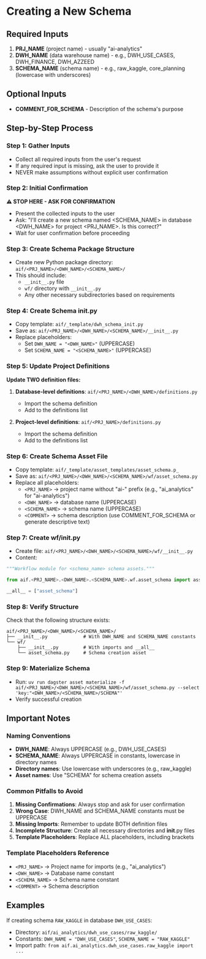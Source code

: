 # Creating a New Schema

## Required Inputs
1. **PRJ_NAME** (project name) - usually "ai-analytics"
2. **DWH_NAME** (data warehouse name) - e.g., DWH_USE_CASES, DWH_FINANCE, DWH_AZZEED
3. **SCHEMA_NAME** (schema name) - e.g., raw_kaggle, core_planning (lowercase with underscores)

## Optional Inputs
- **COMMENT_FOR_SCHEMA** - Description of the schema's purpose

## Step-by-Step Process

### Step 1: Gather Inputs
- Collect all required inputs from the user's request
- If any required input is missing, ask the user to provide it
- NEVER make assumptions without explicit user confirmation

### Step 2: Initial Confirmation
**⚠️ STOP HERE - ASK FOR CONFIRMATION**
- Present the collected inputs to the user
- Ask: "I'll create a new schema named <SCHEMA_NAME> in database <DWH_NAME> for project <PRJ_NAME>. Is this correct?"
- Wait for user confirmation before proceeding

### Step 3: Create Schema Package Structure
- Create new Python package directory: `aif/<PRJ_NAME>/<DWH_NAME>/<SCHEMA_NAME>/`
- This should include:
  - `__init__.py` file
  - `wf/` directory with `__init__.py`
  - Any other necessary subdirectories based on requirements

### Step 4: Create Schema __init__.py
- Copy template: `aif/_template/dwh_schema_init.py`
- Save as: `aif/<PRJ_NAME>/<DWH_NAME>/<SCHEMA_NAME>/__init__.py`
- Replace placeholders:
  - Set `DWH_NAME = "<DWH_NAME>"` (UPPERCASE)
  - Set `SCHEMA_NAME = "<SCHEMA_NAME>"` (UPPERCASE)

### Step 5: Update Project Definitions
**Update TWO definition files:**

1. **Database-level definitions**: `aif/<PRJ_NAME>/<DWH_NAME>/definitions.py`
   - Import the schema definition
   - Add to the definitions list

2. **Project-level definitions**: `aif/<PRJ_NAME>/definitions.py`
   - Import the schema definition
   - Add to the definitions list

### Step 6: Create Schema Asset File
- Copy template: `aif/_template/asset_templates/asset_schema.p_`
- Save as: `aif/<PRJ_NAME>/<DWH_NAME>/<SCHEMA_NAME>/wf/asset_schema.py`
- Replace all placeholders:
  - `<PRJ_NAME>` → project name without "ai-" prefix (e.g., "ai_analytics" for "ai-analytics")
  - `<DWH_NAME>` → database name (UPPERCASE)
  - `<SCHEMA_NAME>` → schema name (UPPERCASE)
  - `<COMMENT>` → schema description (use COMMENT_FOR_SCHEMA or generate descriptive text)

### Step 7: Create wf/__init__.py
- Create file: `aif/<PRJ_NAME>/<DWH_NAME>/<SCHEMA_NAME>/wf/__init__.py`
- Content:
```python
"""Workflow module for <schema_name> schema assets."""

from aif.<PRJ_NAME>.<DWH_NAME>.<SCHEMA_NAME>.wf.asset_schema import asset_schema

__all__ = ["asset_schema"]
```

### Step 8: Verify Structure
Check that the following structure exists:
```
aif/<PRJ_NAME>/<DWH_NAME>/<SCHEMA_NAME>/
├── __init__.py             # With DWH_NAME and SCHEMA_NAME constants
└── wf/
    ├── __init__.py         # With imports and __all__
    └── asset_schema.py     # Schema creation asset
```

### Step 9: Materialize Schema
- Run: `uv run dagster asset materialize -f aif/<PRJ_NAME>/<DWH_NAME>/<SCHEMA_NAME>/wf/asset_schema.py --select 'key:"<DWH_NAME>/<SCHEMA_NAME>/SCHEMA"'`
- Verify successful creation

## Important Notes

### Naming Conventions
- **DWH_NAME**: Always UPPERCASE (e.g., DWH_USE_CASES)
- **SCHEMA_NAME**: Always UPPERCASE in constants, lowercase in directory names
- **Directory names**: Use lowercase with underscores (e.g., raw_kaggle)
- **Asset names**: Use "SCHEMA" for schema creation assets

### Common Pitfalls to Avoid
1. **Missing Confirmations**: Always stop and ask for user confirmation
2. **Wrong Case**: DWH_NAME and SCHEMA_NAME constants must be UPPERCASE
3. **Missing Imports**: Remember to update BOTH definition files
4. **Incomplete Structure**: Create all necessary directories and __init__.py files
5. **Template Placeholders**: Replace ALL placeholders, including brackets

### Template Placeholders Reference
- `<PRJ_NAME>` → Project name for imports (e.g., "ai_analytics")
- `<DWH_NAME>` → Database name constant
- `<SCHEMA_NAME>` → Schema name constant
- `<COMMENT>` → Schema description

## Examples
If creating schema `RAW_KAGGLE` in database `DWH_USE_CASES`:
- Directory: `aif/ai_analytics/dwh_use_cases/raw_kaggle/`
- Constants: `DWH_NAME = "DWH_USE_CASES"`, `SCHEMA_NAME = "RAW_KAGGLE"`
- Import path: `from aif.ai_analytics.dwh_use_cases.raw_kaggle import ...`